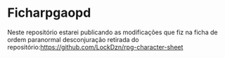 # Ficharpgaopd
Neste repositório estarei publicando as modificações que fiz na ficha de ordem paranormal desconjuração retirada do repositório:https://github.com/LockDzn/rpg-character-sheet 

